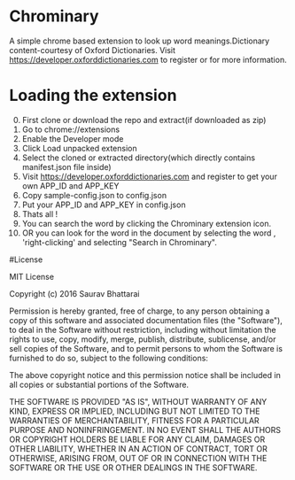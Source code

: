 # Chrominary
A simple chrome based extension to look up word meanings.Dictionary content-courtesy of Oxford Dictionaries. Visit https://developer.oxforddictionaries.com to register or for more information.

# Loading the extension

0. First clone or download the repo and extract(if downloaded as zip)
1. Go to chrome://extensions
2. Enable the Developer mode
3. Click Load unpacked extension
4. Select the cloned or extracted directory(which directly contains manifest.json file inside)
5. Visit https://developer.oxforddictionaries.com and register to get your own APP_ID and APP_KEY
6. Copy sample-config.json to config.json
7. Put your APP_ID and APP_KEY in config.json
8. Thats all ! 
9. You can search the word by clicking the Chrominary extension icon.
10. OR you can look for the word in the document by selecting the word , 'right-clicking' and selecting "Search in Chrominary".

#License

MIT License

Copyright (c) 2016 Saurav Bhattarai

Permission is hereby granted, free of charge, to any person obtaining a copy
of this software and associated documentation files (the "Software"), to deal
in the Software without restriction, including without limitation the rights
to use, copy, modify, merge, publish, distribute, sublicense, and/or sell
copies of the Software, and to permit persons to whom the Software is
furnished to do so, subject to the following conditions:

The above copyright notice and this permission notice shall be included in all
copies or substantial portions of the Software.

THE SOFTWARE IS PROVIDED "AS IS", WITHOUT WARRANTY OF ANY KIND, EXPRESS OR
IMPLIED, INCLUDING BUT NOT LIMITED TO THE WARRANTIES OF MERCHANTABILITY,
FITNESS FOR A PARTICULAR PURPOSE AND NONINFRINGEMENT. IN NO EVENT SHALL THE
AUTHORS OR COPYRIGHT HOLDERS BE LIABLE FOR ANY CLAIM, DAMAGES OR OTHER
LIABILITY, WHETHER IN AN ACTION OF CONTRACT, TORT OR OTHERWISE, ARISING FROM,
OUT OF OR IN CONNECTION WITH THE SOFTWARE OR THE USE OR OTHER DEALINGS IN THE
SOFTWARE.